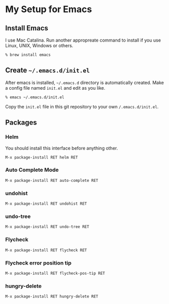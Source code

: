 # My Setup for Emacs

## Install Emacs
I use Mac Catalina. Run another appropreate command to install if you use Linux, UNIX, Windows or others.

```
% brew install emacs
```

## Create `~/.emacs.d/init.el`
After emacs is installed, `~/.emacs.d` directory is automatically created. Make a config file named `init.el` and edit as you like.

```
% emacs ~/.emacs.d/init.el
```
Copy the `init.el` file in this git repository to your own `/.emacs.d/init.el`.

## Packages
### Helm
You should install this interface before anything other.

```
M-x package-install RET helm RET
```

### Auto Complete Mode

```
M-x package-install RET auto-complete RET
```

### undohist

```
M-x package-install RET undohist RET
```

### undo-tree

```
M-x package-install RET undo-tree RET
```

### Flycheck

```
M-x package-install RET flycheck RET
```

### Flycheck error position tip

```
M-x package-install RET flycheck-pos-tip RET
```

### hungry-delete

```
M-x package-install RET hungry-delete RET
```
